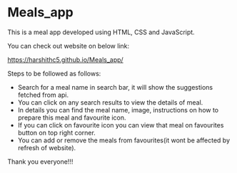 # Meals_app

This is a meal app developed using HTML, CSS and JavaScript.

You can check out website on below link:

https://harshithc5.github.io/Meals_app/

Steps to be followed as follows:

* Search for a meal name in search bar, it will show the suggestions fetched from api.
* You can click on any search results to view the details of meal.
* In details you can find the meal name, image, instructions on how to prepare this meal and favourite icon.
* If you can click on favourite icon you can view that meal on favourites button on top right corner.
* You can add or remove the meals from favourites(it wont be affected by refresh of website).

Thank you everyone!!!





